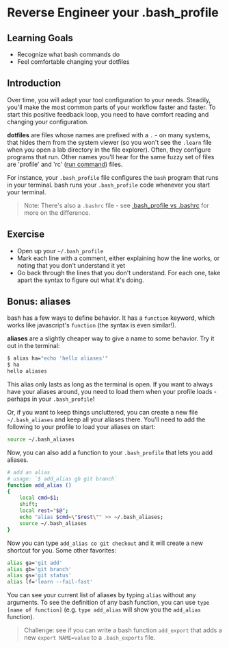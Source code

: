# Reverse Engineer your .bash_profile

## Learning Goals

- Recognize what bash commands do
- Feel comfortable changing your dotfiles

## Introduction

Over time, you will adapt your tool configuration to your needs. Steadily, you'll make the most common parts of your workflow faster and faster. To start this positive feedback loop, you need to have comfort reading and changing your configuration.

**dotfiles** are files whose names are prefixed with a `.` - on many systems, that hides them from the system viewer (so you won't see the `.learn` file when you open a lab directory in the file explorer). Often, they configure programs that run. Other names you'll hear for the same fuzzy set of files are 'profile' and 'rc' ([run command](https://en.wikipedia.org/wiki/Run_commands)) files.

For instance, your `.bash_profile` file configures the `bash` program that runs in your terminal. bash runs your `.bash_profile` code whenever you start your terminal.

> Note: There's also a `.bashrc` file - see [.bash_profile vs .bashrc](http://www.joshstaiger.org/archives/2005/07/bash_profile_vs.html) for more on the difference.

## Exercise

- Open up your `~/.bash_profile`
- Mark each line with a comment, either explaining how the line works, or noting that you don't understand it yet
- Go back through the lines that you don't understand. For each one, take apart the syntax to figure out what it's doing.

## Bonus: aliases

bash has a few ways to define behavior. It has a `function` keyword, which works like javascript's `function` (the syntax is even similar!).

**aliases** are a slightly cheaper way to give a name to some behavior. Try it out in the terminal:

```sh
$ alias ha="echo 'hello aliases'"
$ ha
hello aliases
```

This alias only lasts as long as the terminal is open. If you want to always have your aliases around, you need to load them when your profile loads - perhaps in your `.bash_profile`!

Or, if you want to keep things uncluttered, you can create a new file `~/.bash_aliases` and keep all your aliases there. You'll need to add the following to your profile to load your aliases on start:

```sh
source ~/.bash_aliases
```

Now, you can also add a function to your `.bash_profile` that lets you add aliases.

```sh
# add an alias
# usage: `$ add_alias gb git branch`
function add_alias ()
{
    local cmd=$1;
    shift;
    local rest="$@";
    echo "alias $cmd=\"$rest\"" >> ~/.bash_aliases;
    source ~/.bash_aliases
}
```

Now you can type `add_alias co git checkout` and it will create a new shortcut for you. Some other favorites:

```sh
alias ga='git add'
alias gb='git branch'
alias gs='git status'
alias lf='learn --fail-fast'
```

You can see your current list of aliases by typing `alias` without any arguments. To see the definition of any bash function, you can use `type [name of function]` (e.g. `type add_alias` will show you the `add_alias` function).

> Challenge: see if you can write a bash function `add_export` that adds a new `export NAME=value` to a `.bash_exports` file.
